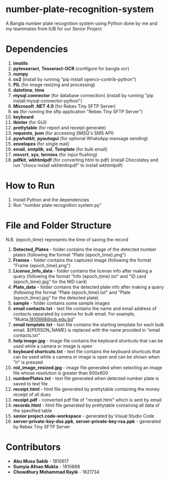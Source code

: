 # number-plate-recognition-system
A Bangla number plate recognition system using Python done by me and my teammates from IUB for our Senior Project

# Dependencies
1. **imutils**
2. **pytesseract**, **Tesseract-OCR** (configure for bangla ocr)
3. **numpy**
4. **cv2** (install by running "pip install opencv-contrib-python")
5. **PIL** (for image resizing and processing)
6. **datetime**, **time**
7. **mysql.connector** (for database connection) (install by running "pip install mysql-connector-python")
8. **Microsoft .NET 4.0** (for Rebex Tiny SFTP Server)
9. **os** (for running the sftp application "Rebex Tiny SFTP Server")
10. **keyboard**
11. **tkinter** (for GUI)
12. **prettytable** (for report and receipt generate)
13. **requests**, **json** (for accessing SMSQ's SMS API)
14. **pywhatkit**, **pyautogui** (for optional WhatsApp message sending)
15. **envelopes** (for single mail)
16. **email**, **smtplib**, **ssl**, **Template** (for bulk email)
17. **msvcrt**, **sys**, **termios** (for input flushing)
18. **pdfkit**, **wkhtmlpdf** (for converting html to pdf) (install Chocolatey and run "choco install wkhtmltopdf" to install wkhtmlpdf)

# How to Run
1. Install Python and the dependencies
2. Run "number plate recognition system.py"

# File and Folder Structure
N.B. {epoch_time} represents the time of saving the record
1. **Detected_Plates** - folder contains the image of the detected number plates (following the format "Plate {epoch_time}.png")
2. **Frames** - folder contains the captured image (following the format "Frame {epoch_time}.png")
3. **License_Info_data** - folder contains the license info after making a query (following the format "Info {epoch_time}.txt" and "ID card {epoch_time}.jpg" for the NID card)
4. **Plate_data** - folder contains the detected plate info after making a query (following the format "Plate {epoch_time}.txt" and "Plate {epoch_time}.jpg" for the detected plate)
5. **sample** - folder contains some sample images
6. **email contacts.txt** - text file contains the name and email address of contacts separated by comma for bulk email. For example, "Mukta,1810668@iub.edu.bd"
7. **email template.txt** - text file contains the starting template for each bulk email. ${PERSON_NAME} is replaced with the name provided in "email contacts.txt"
8. **help image.jpg** - image file contains the keyboard shortcuts that can be used while a camera or image is open
9. **keyboard shortcuts.txt** - text file contains the keyboard shortcuts that can be used while a camera or image is open and can be shown when "h" is pressed
10. **nid_image_resized.jpg** - image file generated when selecting an image file whose resolution is greater than 600x600
11. **numberPlates.txt** - text file generated when detected number plate is saved to text file
12. **receipt.html** - html file generated by prettytable containing the money receipt of all dues
13. **receipt.pdf** - converted pdf file of "receipt.html" which is sent by email
14. **records.html** - html file generated by prettytable containing all data of the specified table
15. **senior project.code-workspace** - generated by Visual Studio Code
16. **server-private-key-dss.ppk**, **server-private-key-rsa.ppk** - generated by Rebex Tiny SFTP Server

# Contributors
* **Abu Musa Sakib** - 1810617
* **Sumyia Afnan Mukta** - 1810668
* **Chowdhury Mohammad Rayik** - 1821734